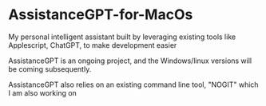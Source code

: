 # AssistanceGPT-for-MacOs
My personal intelligent assistant built by leveraging existing tools like Applescript, ChatGPT, to make development easier

AssistanceGPT is an ongoing project, and the Windows/linux versions will be coming subsequently.

AssistanceGPT also relies on an existing command line tool, "NOGIT" which I am also working on
